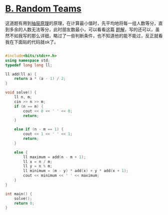 # [B. Random Teams](https://codeforces.com/problemset/problem/478/B)

这道题有用到[抽屉原理](../库函数%20&%20扩展知识/抽屉原理.md)的原理，在计算最小值时，先平均地将每一组人数等分，直到多余的人数无法等分，此时朋友数最小，可以看看这篇
[题解](https://www.luogu.com.cn/article/tdq4ojwj)，写的还可以，虽然不如我写的那么详细，略过了一些判断条件，也不知道他的能不能过，反正就看我在下面贴的代码就ok了。

```cpp

#include<bits/stdc++.h>
using namespace std;
typedef long long ll;

ll add(ll a) {
    return a * (a - 1) / 2;
}

void solve() {
    ll n, m;
    cin >> n >> m;
    if (n == m) {
        cout << 0 << ' ' << 0;
        return;
    }

    else if (n - m == 1) {
        cout << 1 << ' ' << 1;
        return;
    }

    else {
        ll maximum = add(n - m + 1);
        ll x = n / m;
        ll y = n % m;
        ll minimum = (m - y) * add(x) + y * add(x + 1);
        cout << minimum << ' ' << maximum;
    }
}

int main() {
    solve();
    return 0;
}

```
